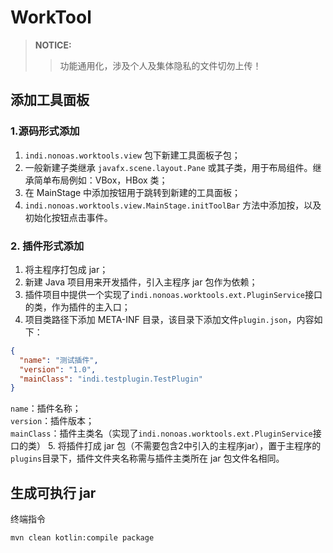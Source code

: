 # WorkTool

> **NOTICE:**
> >功能通用化，涉及个人及集体隐私的文件切勿上传！


## 添加工具面板

### 1.源码形式添加

1. `indi.nonoas.worktools.view` 包下新建工具面板子包；
2. 一般新建子类继承 `javafx.scene.layout.Pane` 或其子类，用于布局组件。继承简单布局例如：VBox，HBox 类；
3. 在 MainStage 中添加按钮用于跳转到新建的工具面板；
4. `indi.nonoas.worktools.view.MainStage.initToolBar` 方法中添加按，以及初始化按钮点击事件。

### 2. 插件形式添加

1. 将主程序打包成 jar；
2. 新建 Java 项目用来开发插件，引入主程序 jar 包作为依赖；
3. 插件项目中提供一个实现了`indi.nonoas.worktools.ext.PluginService`接口的类，作为插件的主入口；
4. 项目类路径下添加 META-INF 目录，该目录下添加文件`plugin.json`，内容如下：
```json
{
  "name": "测试插件",
  "version": "1.0",
  "mainClass": "indi.testplugin.TestPlugin"
}
```
`name`：插件名称；<br>
`version`：插件版本；<br>
`mainClass`：插件主类名（实现了`indi.nonoas.worktools.ext.PluginService`接口的类）
5. 将插件打成 jar 包（不需要包含2中引入的主程序jar），置于主程序的`plugins`目录下，插件文件夹名称需与插件主类所在 jar 包文件名相同。

## 生成可执行 jar

终端指令 
```bash
mvn clean kotlin:compile package
```